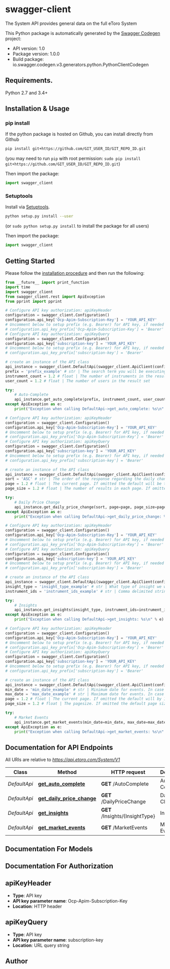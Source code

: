 # swagger-client
The System API provides general data on the full eToro System

This Python package is automatically generated by the [Swagger Codegen](https://github.com/swagger-api/swagger-codegen) project:

- API version: 1.0
- Package version: 1.0.0
- Build package: io.swagger.codegen.v3.generators.python.PythonClientCodegen

## Requirements.

Python 2.7 and 3.4+

## Installation & Usage
### pip install

If the python package is hosted on Github, you can install directly from Github

```sh
pip install git+https://github.com/GIT_USER_ID/GIT_REPO_ID.git
```
(you may need to run `pip` with root permission: `sudo pip install git+https://github.com/GIT_USER_ID/GIT_REPO_ID.git`)

Then import the package:
```python
import swagger_client 
```

### Setuptools

Install via [Setuptools](http://pypi.python.org/pypi/setuptools).

```sh
python setup.py install --user
```
(or `sudo python setup.py install` to install the package for all users)

Then import the package:
```python
import swagger_client
```

## Getting Started

Please follow the [installation procedure](#installation--usage) and then run the following:

```python
from __future__ import print_function
import time
import swagger_client
from swagger_client.rest import ApiException
from pprint import pprint

# Configure API key authorization: apiKeyHeader
configuration = swagger_client.Configuration()
configuration.api_key['Ocp-Apim-Subscription-Key'] = 'YOUR_API_KEY'
# Uncomment below to setup prefix (e.g. Bearer) for API key, if needed
# configuration.api_key_prefix['Ocp-Apim-Subscription-Key'] = 'Bearer'
# Configure API key authorization: apiKeyQuery
configuration = swagger_client.Configuration()
configuration.api_key['subscription-key'] = 'YOUR_API_KEY'
# Uncomment below to setup prefix (e.g. Bearer) for API key, if needed
# configuration.api_key_prefix['subscription-key'] = 'Bearer'

# create an instance of the API class
api_instance = swagger_client.DefaultApi(swagger_client.ApiClient(configuration))
prefix = 'prefix_example' # str | The search term you will be executing
instrument_count = 1.2 # float | The number of instruments in the result set
user_count = 1.2 # float | The number of users in the result set

try:
    # Auto-Complete
    api_instance.get_auto_complete(prefix, instrument_count, user_count)
except ApiException as e:
    print("Exception when calling DefaultApi->get_auto_complete: %s\n" % e)

# Configure API key authorization: apiKeyHeader
configuration = swagger_client.Configuration()
configuration.api_key['Ocp-Apim-Subscription-Key'] = 'YOUR_API_KEY'
# Uncomment below to setup prefix (e.g. Bearer) for API key, if needed
# configuration.api_key_prefix['Ocp-Apim-Subscription-Key'] = 'Bearer'
# Configure API key authorization: apiKeyQuery
configuration = swagger_client.Configuration()
configuration.api_key['subscription-key'] = 'YOUR_API_KEY'
# Uncomment below to setup prefix (e.g. Bearer) for API key, if needed
# configuration.api_key_prefix['subscription-key'] = 'Bearer'

# create an instance of the API class
api_instance = swagger_client.DefaultApi(swagger_client.ApiClient(configuration))
sort = 'ASC' # str | The order of the response regarding the daily change (default to ASC)
page = 1.2 # float | The current page. If omitted the default will be the first page (optional)
page_size = 1.2 # float | The number of results in each page. If omitted, the page size will default to 20 (optional)

try:
    # Daily Price Change
    api_instance.get_daily_price_change(sort, page=page, page_size=page_size)
except ApiException as e:
    print("Exception when calling DefaultApi->get_daily_price_change: %s\n" % e)

# Configure API key authorization: apiKeyHeader
configuration = swagger_client.Configuration()
configuration.api_key['Ocp-Apim-Subscription-Key'] = 'YOUR_API_KEY'
# Uncomment below to setup prefix (e.g. Bearer) for API key, if needed
# configuration.api_key_prefix['Ocp-Apim-Subscription-Key'] = 'Bearer'
# Configure API key authorization: apiKeyQuery
configuration = swagger_client.Configuration()
configuration.api_key['subscription-key'] = 'YOUR_API_KEY'
# Uncomment below to setup prefix (e.g. Bearer) for API key, if needed
# configuration.api_key_prefix['subscription-key'] = 'Bearer'

# create an instance of the API class
api_instance = swagger_client.DefaultApi(swagger_client.ApiClient(configuration))
insight_type = 'insight_type_example' # str | What type of insight we wish to see
instrument_ids = 'instrument_ids_example' # str | Comma delimited string containing instrument ids which will be explicitly returned (optional)

try:
    # Insights
    api_instance.get_insights(insight_type, instrument_ids=instrument_ids)
except ApiException as e:
    print("Exception when calling DefaultApi->get_insights: %s\n" % e)

# Configure API key authorization: apiKeyHeader
configuration = swagger_client.Configuration()
configuration.api_key['Ocp-Apim-Subscription-Key'] = 'YOUR_API_KEY'
# Uncomment below to setup prefix (e.g. Bearer) for API key, if needed
# configuration.api_key_prefix['Ocp-Apim-Subscription-Key'] = 'Bearer'
# Configure API key authorization: apiKeyQuery
configuration = swagger_client.Configuration()
configuration.api_key['subscription-key'] = 'YOUR_API_KEY'
# Uncomment below to setup prefix (e.g. Bearer) for API key, if needed
# configuration.api_key_prefix['subscription-key'] = 'Bearer'

# create an instance of the API class
api_instance = swagger_client.DefaultApi(swagger_client.ApiClient(configuration))
min_date = 'min_date_example' # str | Minimum date for events. In case it is omitted it will be 10 days (optional)
max_date = 'max_date_example' # str | Maximum date for events. In case it is missing the current timestamp will be used (optional)
page = 1.2 # float | The current page. If omitted the default will by 1 (optional)
page_size = 1.2 # float | The pagesize. If omitted the default page size will be 10 (optional)

try:
    # Market Events
    api_instance.get_market_events(min_date=min_date, max_date=max_date, page=page, page_size=page_size)
except ApiException as e:
    print("Exception when calling DefaultApi->get_market_events: %s\n" % e)
```

## Documentation for API Endpoints

All URIs are relative to *https://api.etoro.com/System/V1*

Class | Method | HTTP request | Description
------------ | ------------- | ------------- | -------------
*DefaultApi* | [**get_auto_complete**](docs/DefaultApi.md#get_auto_complete) | **GET** /AutoComplete | Auto-Complete
*DefaultApi* | [**get_daily_price_change**](docs/DefaultApi.md#get_daily_price_change) | **GET** /DailyPriceChange | Daily Price Change
*DefaultApi* | [**get_insights**](docs/DefaultApi.md#get_insights) | **GET** /Insights/{InsightType} | Insights
*DefaultApi* | [**get_market_events**](docs/DefaultApi.md#get_market_events) | **GET** /MarketEvents | Market Events

## Documentation For Models


## Documentation For Authorization


## apiKeyHeader

- **Type**: API key
- **API key parameter name**: Ocp-Apim-Subscription-Key
- **Location**: HTTP header

## apiKeyQuery

- **Type**: API key
- **API key parameter name**: subscription-key
- **Location**: URL query string


## Author


